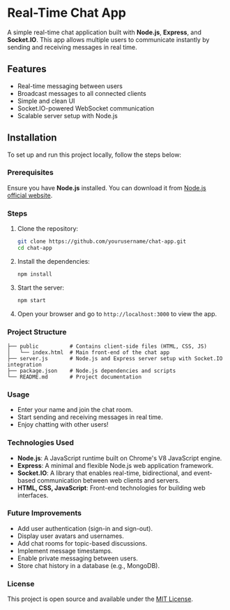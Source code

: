 # Real-Time Chat App

A simple real-time chat application built with **Node.js**, **Express**, and **Socket.IO**. This app allows multiple users to communicate instantly by sending and receiving messages in real time.

## Features

- Real-time messaging between users
- Broadcast messages to all connected clients
- Simple and clean UI
- Socket.IO-powered WebSocket communication
- Scalable server setup with Node.js

## Installation

To set up and run this project locally, follow the steps below:

### Prerequisites

Ensure you have **Node.js** installed. You can download it from [Node.js official website](https://nodejs.org/).

### Steps

1. Clone the repository:

   ```bash
   git clone https://github.com/yourusername/chat-app.git
   cd chat-app
   ```
2. Install the dependencies:

   ```bash
   npm install
   ```
3. Start the server:

   ```bash
   npm start
   ```

4. Open your browser and go to `http://localhost:3000` to view the app.

### Project Structure

```
├── public          # Contains client-side files (HTML, CSS, JS)
│   └── index.html  # Main front-end of the chat app
├── server.js       # Node.js and Express server setup with Socket.IO integration
├── package.json    # Node.js dependencies and scripts
└── README.md       # Project documentation
```

### Usage

- Enter your name and join the chat room.
- Start sending and receiving messages in real time.
- Enjoy chatting with other users!


### Technologies Used

- **Node.js**: A JavaScript runtime built on Chrome's V8 JavaScript engine.
- **Express**: A minimal and flexible Node.js web application framework.
- **Socket.IO**: A library that enables real-time, bidirectional, and event-based communication between web clients and servers.
- **HTML, CSS, JavaScript**: Front-end technologies for building web interfaces.

### Future Improvements

- Add user authentication (sign-in and sign-out).
- Display user avatars and usernames.
- Add chat rooms for topic-based discussions.
- Implement message timestamps.
- Enable private messaging between users.
- Store chat history in a database (e.g., MongoDB).


### License

This project is open source and available under the [MIT License](LICENSE).
```
